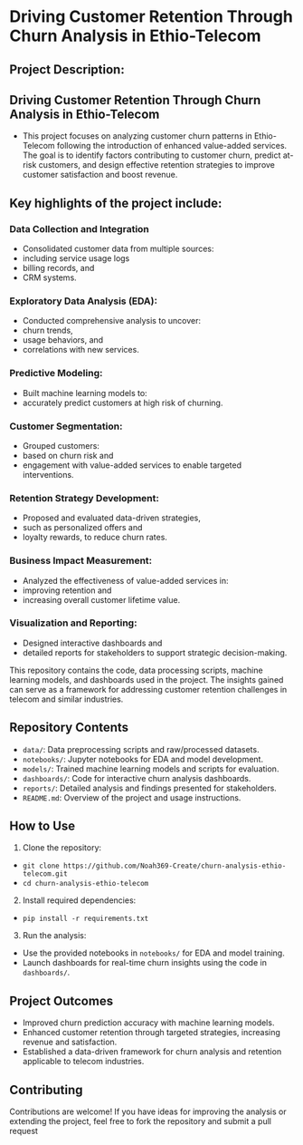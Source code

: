 # Driving Customer Retention Through Churn Analysis in Ethio-Telecom
## Project Description: 
## Driving Customer Retention Through Churn Analysis in Ethio-Telecom
- This project focuses on analyzing customer churn patterns in Ethio-Telecom following the introduction of enhanced value-added services. The goal is to identify factors contributing to customer churn, predict at-risk customers, and design effective retention strategies to improve customer satisfaction and boost revenue.

## Key highlights of the project include:

### Data Collection and Integration
- Consolidated customer data from multiple sources:
-  including service usage logs
-  billing records, and
-  CRM systems.
### Exploratory Data Analysis (EDA):
- Conducted comprehensive analysis to uncover:
- churn trends,
- usage behaviors, and
- correlations with new services.
### Predictive Modeling:
- Built machine learning models to:
- accurately predict customers at high risk of churning.
### Customer Segmentation:
- Grouped customers:
- based on churn risk and
- engagement with value-added services to enable targeted interventions.
### Retention Strategy Development:
- Proposed and evaluated data-driven strategies,
- such as personalized offers and
- loyalty rewards, to reduce churn rates.
### Business Impact Measurement:
- Analyzed the effectiveness of value-added services in:
- improving retention and
- increasing overall customer lifetime value.
### Visualization and Reporting:
- Designed interactive dashboards and
- detailed reports for stakeholders to support strategic decision-making.

This repository contains the code, data processing scripts, machine learning models, and dashboards used in the project. The insights gained can serve as a framework for addressing customer retention challenges in telecom and similar industries.

## Repository Contents
- `data/`: Data preprocessing scripts and raw/processed datasets.
- `notebooks/`: Jupyter notebooks for EDA and model development.
- `models/`: Trained machine learning models and scripts for evaluation.
- `dashboards/`: Code for interactive churn analysis dashboards.
- `reports/`: Detailed analysis and findings presented for stakeholders.
- `README.md`: Overview of the project and usage instructions.
## How to Use
1. Clone the repository:
- ```git clone https://github.com/Noah369-Create/churn-analysis-ethio-telecom.git```
- ```cd churn-analysis-ethio-telecom```
2. Install required dependencies:
- ```pip install -r requirements.txt```
3. Run the analysis:
- Use the provided notebooks in `notebooks/` for EDA and model training.
- Launch dashboards for real-time churn insights using the code in `dashboards/`.
## Project Outcomes
- Improved churn prediction accuracy with machine learning models.
- Enhanced customer retention through targeted strategies, increasing revenue and satisfaction.
- Established a data-driven framework for churn analysis and retention applicable to telecom industries.
## Contributing
Contributions are welcome! If you have ideas for improving the analysis or extending the project, feel free to fork the repository and submit a pull request
